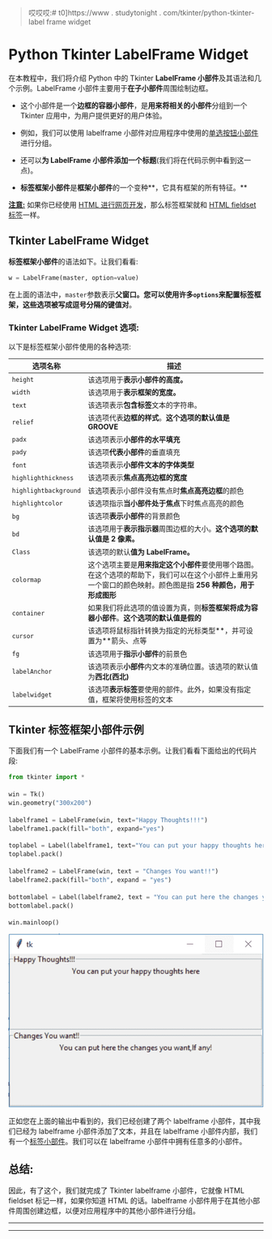 > 哎哎哎:# t0]https://www . studytonight . com/tkinter/python-tkinter-label frame widget


# Python Tkinter LabelFrame Widget

在本教程中，我们将介绍 Python 中的 Tkinter **LabelFrame 小部件**及其语法和几个示例。LabelFrame 小部件主要用于**在子小部件**周围绘制边框。

*   这个小部件是一个**边框的容器小部件**，是**用来将相关的小部件**分组到一个 Tkinter 应用中，为用户提供更好的用户体验。

*   例如，我们可以使用 labelframe 小部件对应用程序中使用的[单选按钮小部件](https://www.studytonight.com/tkinter/python-tkinter-radiobutton-widget)进行分组。

*   还可以**为 LabelFrame 小部件添加一个标题**(我们将在代码示例中看到这一点)。

*   **标签框架小部件**是**框架小部件**的一个变种**，它具有框架的所有特征。**

<u>**注意:**</u> 如果你已经使用 [HTML 进行网页开发](https://www.studytonight.com/code/)，那么标签框架就和 [HTML fieldset 标签](https://www.studytonight.com/html5-references/html-fieldset-tag)一样。

## Tkinter LabelFrame Widget

**标签框架小部件**的语法如下。让我们看看:

```py
w = LabelFrame(master, option=value)
```

在上面的语法中，`master`参数表示**父窗口。**您可以使用许多`options`来配置标签框架，这些选项被写成**逗号分隔的键值对**。

### Tkinter LabelFrame Widget 选项:

以下是标签框架小部件使用的各种选项:

| **选项名称** | **描述** |
| --- | --- |
| `height` | 该选项用于**表示小部件的高度。** |
| `width` | 该选项用于**表示框架的宽度。** |
| `text` | 该选项表示**包含标签**文本的字符串。 |
| `relief` | 该选项代表**边框的样式**。**这个选项的默认值是 GROOVE** |
| `padx` | 该选项表示**小部件的水平填充** |
| `pady` | 该选项**代表小部件**的垂直填充 |
| `font` | 该选项表示**小部件文本的字体类型** |
| `highlighthickness` | 该选项表示**焦点高亮边框的宽度** |
| `highlightbackground` | 该选项表示小部件没有焦点时**焦点高亮边框**的颜色 |
| `highlightcolor` | 该选项指示**当小部件处于焦点**下时焦点高亮的颜色 |
| `bg` | 该选项**表示小部件**的背景颜色 |
| `bd` | 该选项用于**表示指示器**周围边框的大小。**这个选项的默认值是 2 像素。** |
| `Class` | 该选项的默认**值为 LabelFrame。** |
| `colormap` | 这个选项主要是**用来指定这个小部件**要使用哪个路图。在这个选项的帮助下，我们可以在这个小部件上重用另一个窗口的颜色映射。颜色图是指 **256 种颜色，用于形成图形** |
| `container` | 如果我们将此选项的值设置为真，则**标签框架将成为容器小部件**。**这个选项的默认值是假的** |
| `cursor` | 该选项将鼠标指针转换为指定的光标类型**，并可设置为**箭头、点等 |
| `fg` | 该选项用于**指示小部件**的前景色 |
| `labelAnchor` | 该选项表示**小部件**内文本的准确位置。该选项的默认值为**西北(西北)** |
| `labelwidget` | 该选项**表示标签**要使用的部件。此外，如果没有指定值，框架将使用标签的文本 |

## Tkinter 标签框架小部件示例

下面我们有一个 LabelFrame 小部件的基本示例。让我们看看下面给出的代码片段:

```py
from tkinter import *  

win = Tk()  
win.geometry("300x200")  

labelframe1 = LabelFrame(win, text="Happy Thoughts!!!")  
labelframe1.pack(fill="both", expand="yes")  

toplabel = Label(labelframe1, text="You can put your happy thoughts here")  
toplabel.pack()  

labelframe2 = LabelFrame(win, text = "Changes You want!!")  
labelframe2.pack(fill="both", expand = "yes")  

bottomlabel = Label(labelframe2, text = "You can put here the changes you want,If any!")  
bottomlabel.pack()  

win.mainloop() 
```

![Tkinter labelframe example](img/bf01ebd1cf146bbe38a5ac4a93af9a3d.png)

正如您在上面的输出中看到的，我们已经创建了两个 labelframe 小部件，其中我们已经为 labelframe 小部件添加了文本，并且在 labelframe 小部件内部，我们有一个[标签小部件](https://www.studytonight.com/tkinter/python-tkinter-label-widget)。我们可以在 labelframe 小部件中拥有任意多的小部件。

## 总结:

因此，有了这个，我们就完成了 Tkinter labelframe 小部件，它就像 HTML fieldset 标记一样，如果你知道 HTML 的话。labelframe 小部件用于在其他小部件周围创建边框，以便对应用程序中的其他小部件进行分组。

* * *

* * *